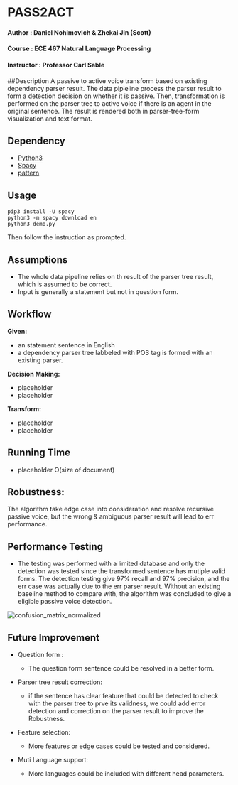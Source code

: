 # PASS2ACT 
 
#### Author : Daniel Nohimovich & Zhekai Jin (Scott)
#### Course : ECE 467 Natural Language Processing
#### Instructor : Professor Carl Sable 

##Description
A passive to active voice transform based on existing dependency parser result. The data pipleline process the parser result to form a detection decision on whether it is passive. Then, transformation is performed on the parser tree to active voice if there is an agent in the original sentence. The result is rendered both in parser-tree-form visualization and text format.  
	
## Dependency 
* [Python3](https://www.python.org/download/releases/3.0/) 
* [Spacy](https://spacy.io/)
* [pattern](https://www.clips.uantwerpen.be/pages/pattern-en)


## Usage
```
pip3 install -U spacy
python3 -m spacy download en
python3 demo.py 

```	
Then follow the instruction as prompted.

## Assumptions 
* The whole data pipeline relies on th result of the parser tree result, which is assumed to be correct.
* Input is generally a statement but not in question form.

## Workflow 

**Given:**

+ an statement sentence in English
+ a dependency parser tree labbeled with POS tag is formed with an existing parser.

**Decision Making:**

+ placeholder
+ placeholder

**Transform:**

+ placeholder
+ placeholder

## Running Time 
+ placeholder O(size of document)



## Robustness: 
The algorithm take edge case into consideration and resolve recursive passive voice, but the wrong & ambiguous parser result will lead to err performance.



## Performance Testing
* The testing was performed with a limited database and only the detection was tested since the transformed sentence has mutiple valid forms. The detection testing give 97% recall and 97% precision, and the err case was actually due to the err parser result. Without an existing baseline method to compare with, the algorithm was concluded to give a eligible passive voice detection.

![confusion_matrix_normalized](https://github.com/ZhekaiJin/pass2act/blob/master/assets/confusion_matrix_normalized.png)



## Future Improvement

+ Question form : 
	+ The question form sentence could be resolved in a better form.

+ Parser tree result correction: 
	+ if the sentence has clear feature that could be detected to check with the parser tree to prve its validness, we could add error detection and correction on the parser result to improve the Robustness.	
+ Feature selection: 
	+ More features or edge cases could be tested and considered.

+ Muti Language support: 
	+ More languages could be included with different head parameters.